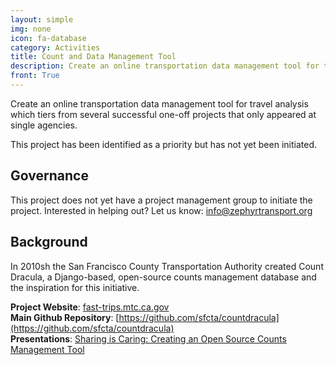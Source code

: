 ```yaml
---
layout: simple
img: none
icon: fa-database
category: Activities
title: Count and Data Management Tool
description: Create an online transportation data management tool for travel analysis which tiers from several successful one-off projects that only appeared at single agencies.
front: True
---
```


Create an online transportation data management tool for travel analysis which tiers from several successful one-off projects that only appeared at single agencies.

This project has been identified as a priority but has not yet been initiated. 

## Governance 

This project does not yet have a project management group to initiate the project. Interested in helping out? Let us know: [info@zephyrtransport.org](mailto:info@zephyrtransport.org)  

## Background

In 2010sh the San Francisco County Transportation Authority created Count Dracula, a Django-based, open-source counts management database and the inspiration for this initiative.

**Project Website**: [fast-trips.mtc.ca.gov](fast-trips.mtc.ca.gov)  
**Main Github Repository**: [https://github.com/sfcta/countdracula](https://github.com/sfcta/countdracula)  
**Presentations**: [Sharing is Caring: Creating an Open Source Counts Management Tool](https://www.sfcta.org/sites/default/files/content/IT/SFCHAMP/PDFs/2014_TRB_CreatingCountDracula.pdf) 
